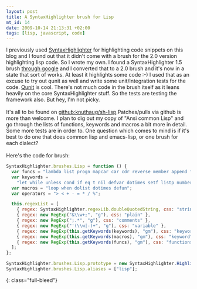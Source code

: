 ```yaml
---
layout: post
title: A SyntaxHighlighter brush for Lisp
mt_id: 14
date: 2009-10-14 21:13:31 +02:00
tags: [lisp, javascript, code]
---
```


I previously used <a href="http://alexgorbatchev.com/wiki/SyntaxHighlighter">SyntaxHighlighter</a> for highlighting code snippets on this blog and I found out that it didn't come with a brush for the 2.0 version highlighting lisp code. So I wrote my own. I found a SyntaxHighlighter 1.5 brush <a href="http://han9kin.doesntexist.com/22">through google</a> and I converted that to a 2.0 brush and it's now in a state that sort of works. At least it highlights some code :-) I used that as an excuse to try out qunit as well and write some unit/integration tests for the code. <a href="http://github.com/jquery/qunit">Qunit</a> is cool. There's not much code in the brush itself as it leans heavily on the core SyntaxHighlighter stuff. So the tests are testing the framework also. But hey, I'm not picky.<br /><br />It's all to be found on <a href="http://github.com/knuthaug/sh-lisp">github:knuthaug/sh-lisp</a>.Patches/pulls via github is more than welcome. I plan to dig out my copy of "Ansi common Lisp" and go through the lists of functions, keywords and macros a bit more in detail. Some more tests are in order to. One question which comes to mind is if it's best to do one that does common lisp and emacs-lisp, or one brush for each dialect?<br /><br />Here's the code for brush:<br />

```javascript
SyntaxHighlighter.brushes.Lisp = function () {
  var funcs = "lambda list progn mapcar car cdr reverse member append format";
  var keywords =
    "let while unless cond if eq t nil defvar dotimes setf listp numberp not equal";
  var macros = "loop when dolist dotimes defun";
  var operators = "> < + - = * / %";

  this.regexList = [
    { regex: SyntaxHighlighter.regexLib.doubleQuotedString, css: "string" },
    { regex: new RegExp("&\\w+;", "g"), css: "plain" },
    { regex: new RegExp(";.*", "g"), css: "comments" },
    { regex: new RegExp("'(\\w|-)+", "g"), css: "variable" },
    { regex: new RegExp(this.getKeywords(keywords), "gm"), css: "keyword" },
    { regex: new RegExp(this.getKeywords(macros), "gm"), css: "keyword" },
    { regex: new RegExp(this.getKeywords(funcs), "gm"), css: "functions" },
  ];
};

SyntaxHighlighter.brushes.Lisp.prototype = new SyntaxHighlighter.Highlighter();
SyntaxHighlighter.brushes.Lisp.aliases = ["lisp"];
```
{: class="full-bleed"}
